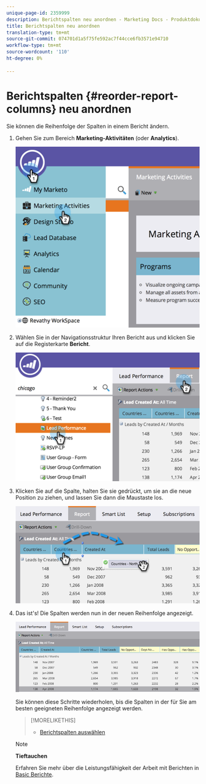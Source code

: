 ```yaml
---
unique-page-id: 2359999
description: Berichtspalten neu anordnen - Marketing Docs - Produktdokumentation
title: Berichtspalten neu anordnen
translation-type: tm+mt
source-git-commit: 074701d1a5f75fe592ac7f44cce6fb3571e94710
workflow-type: tm+mt
source-wordcount: '110'
ht-degree: 0%

---
```



# Berichtspalten {#reorder-report-columns} neu anordnen

Sie können die Reihenfolge der Spalten in einem Bericht ändern.

1. Gehen Sie zum Bereich **Marketing-Aktivitäten** (oder **Analytics**).

   ![](assets/image2014-9-16-10-3a50-3a27.png)

1. Wählen Sie in der Navigationsstruktur Ihren Bericht aus und klicken Sie auf die Registerkarte **Bericht**.

   ![](assets/image2014-9-16-10-3a50-3a31.png)

1. Klicken Sie auf die Spalte, halten Sie sie gedrückt, um sie an die neue Position zu ziehen, und lassen Sie dann die Maustaste los.

   ![](assets/image2014-9-16-10-3a50-3a34.png)

1. Das ist&#39;s! Die Spalten werden nun in der neuen Reihenfolge angezeigt.

   ![](assets/image2014-9-16-10-3a50-3a37.png)

   Sie können diese Schritte wiederholen, bis die Spalten in der für Sie am besten geeigneten Reihenfolge angezeigt werden.

   >[!MORELIKETHIS]
   >
   >
   >    
   >    
   >    * [Berichtspalten auswählen](select-report-columns.md)


   >[!NOTE]
   >
   >**Tieftauchen**
   >
   >
   >Erfahren Sie mehr über die Leistungsfähigkeit der Arbeit mit Berichten in [Basic Berichte](http://docs.marketo.com/display/docs/basic+reporting).

